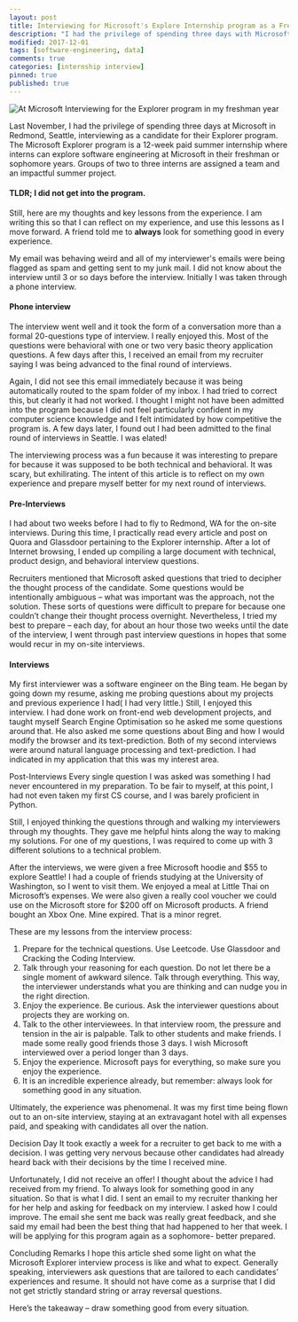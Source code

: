 ```yaml
---
layout: post
title: Interviewing for Microsoft's Explore Internship program as a Freshman
description: "I had the privilege of spending three days with Microsoft interviewing as a candidate for their Explorer program. The Microsoft Explorer program is a 12-week paid summer internship where interns can explore software engineering at Microsoft in their freshman or sophomore years. Groups of two to three interns are assigned a team and an impactful summer project."
modified: 2017-12-01
tags: [software-engineering, data]
comments: true
categories: [internship interview]
pinned: true
published: true
---
```

![At Microsoft Interviewing for the Explorer program in my freshman year](/assets/images/posts/microsoft-picture.jpg)

Last November, I had the privilege of spending three days at Microsoft in Redmond, Seattle, interviewing as a candidate for their Explorer program. The Microsoft Explorer program is a 12-week paid summer internship where interns can explore software engineering at Microsoft in their freshman or sophomore years. Groups of two to three interns are assigned a team and an impactful summer project. 

#### TLDR; I did not get into the program.
Still, here are my thoughts and key lessons from the experience. I am writing this so that I can reflect on my experience, and use this lessons as I move forward. A friend told me to **always** look for something good in every experience.

My email was behaving weird and all of my interviewer's emails were being flagged as spam and getting sent to my junk mail. I did not know about the interview until 3 or so days before the interview. Initially I was taken through a phone interview.

#### Phone interview
The interview went well and it took the form of a conversation more than a formal 20-questions type of interview. I really enjoyed this. Most of the questions were behavioral with one or two very basic theory application questions. A few days after this, I received an email from my recruiter saying I was being advanced to the final round of interviews.

Again,  I did not see this email immediately because it was being automatically routed to the spam folder of my inbox. I had tried to correct this, but clearly it had not worked. I thought I might not have been admitted into the program because I did not feel particularly confident in my computer science knowledge and I felt intimidated by how competitive the program is. A few days later, I found out I had been admitted to the final round of interviews in Seattle. I was elated! 

The interviewing process was a fun because it was interesting to prepare for because it was supposed to be both technical and behavioral. It was scary, but exhilirating. The intent of this article is to reflect on my own experience and prepare myself better for my next round of interviews.

#### Pre-Interviews
I had about two weeks before I had to fly to Redmond, WA for the on-site interviews. During this time, I practically read every article and post on Quora and Glassdoor pertaining to the Explorer internship. After a lot of Internet browsing, I ended up compiling a large document with technical, product design, and behavioral interview questions.

Recruiters mentioned that Microsoft asked questions that tried to decipher the thought process of the candidate. Some questions would be intentionally ambiguous – what was important was the approach, not the solution. These sorts of questions were difficult to prepare for because one couldn’t change their thought process overnight. Nevertheless, I tried my best to prepare – each day, for about an hour those two weeks until the date of the interview, I went through  past interview questions in hopes that some would recur in my on-site interviews.

#### Interviews
My first interviewer was a software engineer on the Bing team. He began by going down my resume, asking me probing questions about my projects and previous experience I had( I had very little.) Still, I enjoyed this interview. I had done work on front-end web development projects, and taught myself Search Engine Optimisation so he asked me some questions around that. He also asked me some questions about Bing and how I would modify the browser and its text-prediction. Both of my second interviews were around natural language processing and text-prediction. I had indicated in my application that this was my interest area.


Post-Interviews
Every single question I was asked was something I had never encountered in my preparation. To be fair to myself, at this point, I had not even taken my first CS course, and I was barely proficient in Python.

Still, I enjoyed thinking the questions through and walking my interviewers through my thoughts. They gave me helpful hints along the way to making my solutions. For one of my questions, I was required to come up with 3 different solutions to a technical problem.

After the interviews, we were given a free Microsoft hoodie and $55 to explore Seattle! I had a couple of friends studying at the University of Washington, so I went to visit them. We enjoyed a meal at Little Thai on Microsoft’s expenses. We were also given a really cool voucher we could use on the Microsoft store for $200 off on Microsoft products. A friend bought an Xbox One. Mine expired. That is a minor regret.

These are my lessons from the interview process:

1. Prepare for the technical questions. Use Leetcode. Use Glassdoor and Cracking the Coding Interview.
2. Talk through your reasoning for each question. Do not let there be a single moment of awkward silence. Talk through everything. This way, the interviewer understands what you are thinking and can nudge you in the right direction. 
3. Enjoy the experience. Be curious. Ask the interviewer questions about projects they are working on.
4. Talk to the other interviewees. In that interview room, the pressure and tension in the air is palpable. Talk to other students and make friends. I made some really good friends those 3 days. I wish Microsoft interviewed over a period longer than 3 days.
5. Enjoy the experience. Microsoft pays for everything, so make sure you enjoy the experience.
6. It is an incredible experience already, but remember: always look for something good in any situation.

Ultimately, the experience was phenomenal. It was my first time being flown out to an on-site interview, staying at an extravagant hotel with all expenses paid, and speaking with candidates all over the nation.

Decision Day
It took exactly a week for a recruiter to get back to me with a decision. I was getting very nervous because other candidates had already heard back with their decisions by the time I received mine.

Unfortunately, I did not receive an offer! I thought about the advice I had received from my friend. To always look for something good in any situation. So that is what I did. I sent an email to my recruiter thanking her for her help and asking for feedback on my interview. I asked how I could improve. The email she sent me back was really great feedback, and she said my email had been the best thing that had happened to her that week. I will be applying for this program again as a sophomore- better prepared.

Concluding Remarks
I hope this article shed some light on what the Microsoft Explorer interview process is like and what to expect. Generally speaking, interviewers ask questions that are tailored to each candidates’ experiences and resume. It should not have come as a surprise that I did not get strictly standard string or array reversal questions. 

Here’s the takeaway – draw something good from every situation.